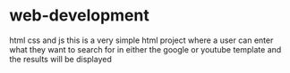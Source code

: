 # web-development
html css and js
this is a very simple html project where a user can enter what they want to search for in either the google or youtube template and the results will be displayed
